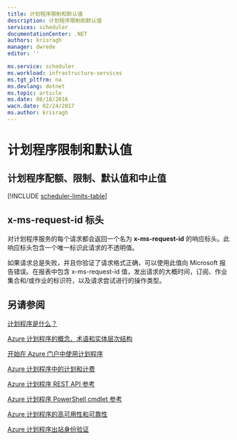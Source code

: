 ```yaml
---
title: 计划程序限制和默认值
description: 计划程序限制和默认值
services: scheduler
documentationCenter: .NET
authors: krisragh
manager: dwrede
editor: ''

ms.service: scheduler
ms.workload: infrastructure-services
ms.tgt_pltfrm: na
ms.devlang: dotnet
ms.topic: article
ms.date: 08/18/2016
wacn.date: 02/24/2017
ms.author: krisragh
---
```


# 计划程序限制和默认值

## 计划程序配额、限制、默认值和中止值

[!INCLUDE [scheduler-limits-table](../../includes/scheduler-limits-table.md)]

## x-ms-request-id 标头

对计划程序服务的每个请求都会返回一个名为 **x-ms-request-id** 的响应标头。此响应标头包含一个唯一标识此请求的不透明值。

如果请求总是失败，并且你验证了请求格式正确，可以使用此值向 Microsoft 报告错误。在报表中包含 x-ms-request-id 值，发出请求的大概时间，订阅、作业集合和/或作业的标识符，以及请求尝试进行的操作类型。

## 另请参阅

 [计划程序是什么？](./scheduler-intro.md)

 [Azure 计划程序的概念、术语和实体层次结构](./scheduler-concepts-terms.md)

 [开始在 Azure 门户中使用计划程序](./scheduler-get-started-portal.md)

 [Azure 计划程序中的计划和计费](./scheduler-plans-billing.md)

 [Azure 计划程序 REST API 参考](https://msdn.microsoft.com/zh-cn/library/mt629143)

 [Azure 计划程序 PowerShell cmdlet 参考](./scheduler-powershell-reference.md)

 [Azure 计划程序的高可用性和可靠性](./scheduler-high-availability-reliability.md)

 [Azure 计划程序出站身份验证](./scheduler-outbound-authentication.md)

<!---HONumber=Mooncake_Quality_Review_0104_2017-->